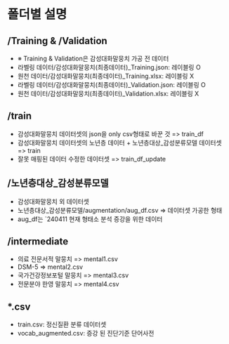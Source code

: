 # 폴더별 설명

## /Training & /Validation
- ※ Training & Validation은 감성대화말뭉치 가공 전 데이터
- 라벨링 데이터/감성대화말뭉치(최종데이터)_Training.json: 레이블링 O
- 원천 데이터/감성대화말뭉치(최종데이터)_Training.xlsx: 레이블링 X
- 라벨링 데이터/감성대화말뭉치(최종데이터)_Validation.json: 레이블링 O
- 원천 데이터/감성대화말뭉치(최종데이터)_Validation.xlsx: 레이블링 X

## /train
- 감성대화말뭉치 데이터셋의 json을 only csv형태로 바꾼 것 => train_df
- 감성대화말뭉치 데이터셋의 노년층 데이터 + 노년층대상_감성분류모델 데이터셋 => train
- 잘못 매핑된 데이터 수정한 데이터셋 => train_df_update

## /노년층대상_감성분류모델
- 감성대화말뭉치 외 데이터셋
- 노년층대상_감성분류모델/augmentation/aug_df.csv => 데이터셋 가공한 형태
- aug_df는 `240411 현재 형태소 분석 증강을 위한 데이터

## /intermediate
- 의료 전문서적 말뭉치 => mental1.csv
- DSM-5 => mental2.csv
- 국가건강정보포털 말뭉치 => mental3.csv
- 전문분야 한영 말뭉치 => mental4.csv

## *.csv
- train.csv: 정신질환 분류 데이터셋
- vocab_augmented.csv: 증강 된 진단기준 단어사전